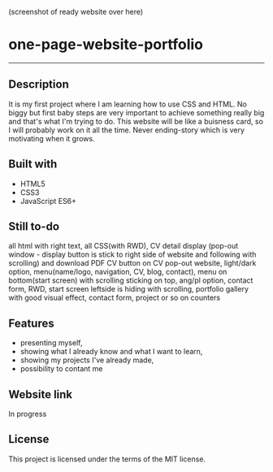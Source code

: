 (screenshot of ready website over here)


# one-page-website-portfolio

---------------------------
## Description
It is my first project where I am learning how to use CSS and HTML. No biggy but first baby steps are very important to achieve something really big and that's what I'm trying to do. This website will be like a buisness card, so I will probably work on it all the time. Never ending-story which is very motivating when it grows.

## Built with
* HTML5
* CSS3
* JavaScript ES6+

## Still to-do
all html with right text, all CSS(with RWD),  CV detail display (pop-out window - display button is stick to right side of website and following with scrolling) and download PDF CV button on CV pop-out website, light/dark option, menu(name/logo, navigation, CV, blog, contact), menu on bottom(start screen) with scrolling sticking on top, ang/pl option, contact form, RWD, start screen leftside is hiding with scrolling, portfolio gallery with good visual effect, contact form, project or so on counters

## Features
- presenting myself,
- showing what I already know and what I want to learn,
- showing my projects I've already made,
- possibility to contant me

## Website link
In progress 

## License
This project is licensed under the terms of the MIT license.